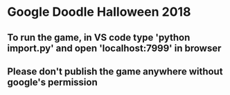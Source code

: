 # Google Doodle Halloween 2018

## To run the game, in VS code type 'python import.py' and open 'localhost:7999' in browser
## Please don't publish the game anywhere without google's permission
